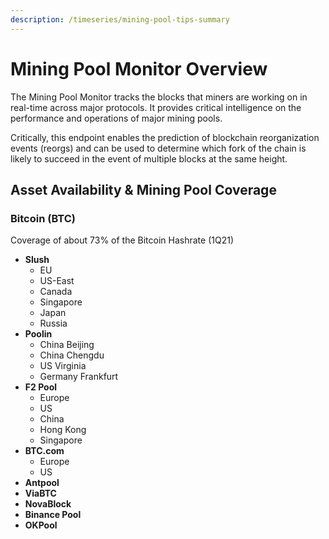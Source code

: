 ```yaml
---
description: /timeseries/mining-pool-tips-summary
---
```


# Mining Pool Monitor Overview

The Mining Pool Monitor tracks the blocks that miners are working on in real-time across major protocols. It provides critical intelligence on the performance and operations of major mining pools.

Critically, this endpoint enables the prediction of blockchain reorganization events (reorgs) and can be used to determine which fork of the chain is likely to succeed in the event of multiple blocks at the same height.

## Asset Availability & Mining Pool Coverage

### Bitcoin (BTC)

Coverage of about 73% of the Bitcoin Hashrate (1Q21)

* **Slush**
  * EU&#x20;
  * US-East&#x20;
  * Canada&#x20;
  * Singapore&#x20;
  * Japan&#x20;
  * Russia
* **Poolin**
  * China Beijing&#x20;
  * China Chengdu&#x20;
  * US Virginia&#x20;
  * Germany Frankfurt
* **F2 Pool**
  * Europe
  * US
  * China&#x20;
  * Hong Kong&#x20;
  * Singapore
* **BTC.com**
  * Europe
  * US
* **Antpool**
* **ViaBTC**
* **NovaBlock**&#x20;
* **Binance Pool**&#x20;
* **OKPool**
